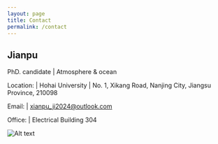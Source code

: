```yaml
---
layout: page
title: Contact
permalink: /contact
---
```


## Jianpu

PhD. candidate | Atmosphere & ocean


Location: | Hohai University |   No. 1, Xikang Road, Nanjing City, Jiangsu Province, 210098

Email:    | xianpu_ji2024@outlook.com

Office:   | Electrical Building 304

![Alt text](https://xpji.github.io/Jianpu.github.io/assets/img/tree.jpg)